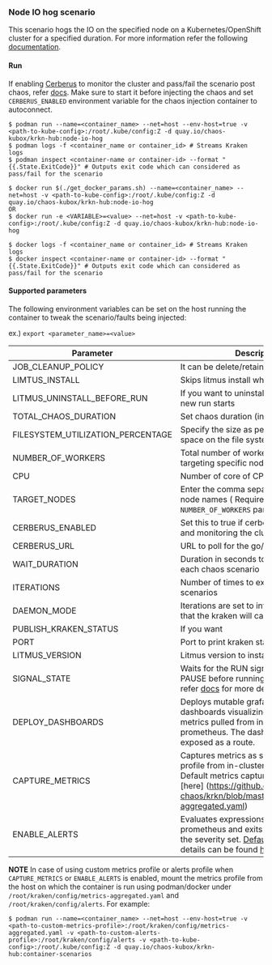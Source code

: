 ### Node IO hog scenario
This scenario hogs the IO on the specified node on a Kubernetes/OpenShift cluster for a specified duration. For more information refer the following [documentation](https://github.com/redhat-chaos/krkn/blob/master/docs/litmus_scenarios.md).

#### Run
If enabling [Cerberus](https://github.com/redhat-chaos/krkn#kraken-scenario-passfail-criteria-and-report) to monitor the cluster and pass/fail the scenario post chaos, refer [docs](https://github.com/redhat-chaos/krkn-hub/tree/main/docs/cerberus.md). Make sure to start it before injecting the chaos and set `CERBERUS_ENABLED` environment variable for the chaos injection container to autoconnect.

```
$ podman run --name=<container_name> --net=host --env-host=true -v <path-to-kube-config>:/root/.kube/config:Z -d quay.io/chaos-kubox/krkn-hub:node-io-hog
$ podman logs -f <container_name or container_id> # Streams Kraken logs
$ podman inspect <container-name or container-id> --format "{{.State.ExitCode}}" # Outputs exit code which can considered as pass/fail for the scenario
```

```
$ docker run $(./get_docker_params.sh) --name=<container_name> --net=host -v <path-to-kube-config>:/root/.kube/config:Z -d quay.io/chaos-kubox/krkn-hub:node-io-hog
OR 
$ docker run -e <VARIABLE>=<value> --net=host -v <path-to-kube-config>:/root/.kube/config:Z -d quay.io/chaos-kubox/krkn-hub:node-io-hog

$ docker logs -f <container_name or container_id> # Streams Kraken logs
$ docker inspect <container-name or container-id> --format "{{.State.ExitCode}}" # Outputs exit code which can considered as pass/fail for the scenario
```

#### Supported parameters

The following environment variables can be set on the host running the container to tweak the scenario/faults being injected:

ex.) 
`export <parameter_name>=<value>`

Parameter               | Description                                                           | Default
----------------------- | -----------------------------------------------------------------     | ------------------------------------ |
JOB_CLEANUP_POLICY      | It can be delete/retain                                               | delete                               |
LIMTUS_INSTALL          | Skips litmus install when set to False                                | true                                 |
LITMUS_UNINSTALL_BEFORE_RUN | If you want to uninstall litmus before a new run starts           | true                                |
TOTAL_CHAOS_DURATION    | Set chaos duration (in sec) as desired                                | 300                                  |
FILESYSTEM_UTILIZATION_PERCENTAGE | Specify the size as percentage of free space on the file system | 90                               |
NUMBER_OF_WORKERS       | Total number of workers ( only set if not targeting specific nodes    | ""                                    |
CPU                     | Number of core of CPU                                                 | 2                                    |
TARGET_NODES            | Enter the comma separated targeted node names ( Required ) or set the `NUMBER_OF_WORKERS` parameter            | ""                                   |
CERBERUS_ENABLED        | Set this to true if cerberus is running and monitoring the cluster    | False                                |
CERBERUS_URL            | URL to poll for the go/no-go signal                                   | http://0.0.0.0:8080                  |
WAIT_DURATION           | Duration in seconds to wait between each chaos scenario               | 60                                   |
ITERATIONS              | Number of times to execute the scenarios                              | 1                                    |
DAEMON_MODE             | Iterations are set to infinity which means that the kraken will cause chaos forever | False                  |
PUBLISH_KRAKEN_STATUS              | If you want                         | True                                    |
PORT              | Port to print kraken status to                             | 8081                                    |
LITMUS_VERSION             | Litmus version to install | v.1.13.8                 |
SIGNAL_STATE      | Waits for the RUN signal when set to PAUSE before running the scenarios, refer [docs](https://github.com/redhat-chaos/krkn/blob/master/docs/signal.md) for more details | RUN |
DEPLOY_DASHBOARDS | Deploys mutable grafana loaded with dashboards visualizing performance metrics pulled from in-cluster prometheus. The dashboard will be exposed as a route. | False |
CAPTURE_METRICS   | Captures metrics as specified in the profile from in-cluster prometheus. Default metrics captures are listed [here] (https://github.com/redhat-chaos/krkn/blob/master/config/metrics-aggregated.yaml) | False |
ENABLE_ALERTS     | Evaluates expressions from in-cluster prometheus and exits 0 or 1 based on the severity set. [Default profile](https://github.com/redhat-chaos/krkn/blob/master/config/alerts). More details can be found [here](https://github.com/redhat-chaos/krkn#alerts) | False |

**NOTE** In case of using custom metrics profile or alerts profile when `CAPTURE_METRICS` or `ENABLE_ALERTS` is enabled, mount the metrics profile from the host on which the container is run using podman/docker under `/root/kraken/config/metrics-aggregated.yaml` and `/root/kraken/config/alerts`. For example:
```
$ podman run --name=<container_name> --net=host --env-host=true -v <path-to-custom-metrics-profile>:/root/kraken/config/metrics-aggregated.yaml -v <path-to-custom-alerts-profile>:/root/kraken/config/alerts -v <path-to-kube-config>:/root/.kube/config:Z -d quay.io/chaos-kubox/krkn-hub:container-scenarios
